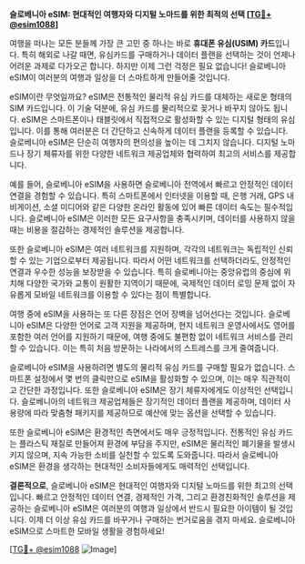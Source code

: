 **슬로베니아 eSIM: 현대적인 여행자와 디지털 노마드를 위한 최적의 선택 [[TG💪+ @esim1088](https://t.me/s/esim1088)]**

여행을 떠나는 모든 분들께 가장 큰 고민 중 하나는 바로 **휴대폰 유심(USIM) 카드**입니다. 특히 해외로 나갈 때면, 유심카드를 구매하거나 데이터 플랜을 선택하는 것이 언제나 어려운 과제로 다가오곤 합니다. 하지만 이제 그런 걱정은 필요 없습니다! 슬로베니아 eSIM이 여러분의 여행과 일상을 더 스마트하게 만들어줄 것입니다.

eSIM이란 무엇일까요? eSIM은 전통적인 물리적 유심 카드를 대체하는 새로운 형태의 SIM 카드입니다. 이 기술 덕분에, 유심 카드를 물리적으로 꽂거나 바꾸지 않아도 됩니다. eSIM은 스마트폰이나 태블릿에서 직접적으로 활성화할 수 있는 디지털 형태의 유심입니다. 이를 통해 여러분은 더 간단하고 신속하게 데이터 플랜을 등록할 수 있습니다. 슬로베니아 eSIM은 단순히 여행자의 편의성을 높이는 데 그치지 않습니다. 디지털 노마드나 장기 체류자를 위한 다양한 네트워크 제공업체와 협력하여 최고의 서비스를 제공합니다.

예를 들어, 슬로베니아 eSIM을 사용하면 슬로베니아 전역에서 빠르고 안정적인 데이터 연결을 경험할 수 있습니다. 특히 스마트폰에서 인터넷을 이용할 때, 은행 거래, GPS 내비게이션, 소셜 미디어와 같은 다양한 온라인 활동에 있어 빠른 데이터 속도는 필수적입니다. 슬로베니아 eSIM은 이러한 모든 요구사항을 충족시키며, 데이터를 사용하지 않을 때는 비용을 절감하는 경제적인 솔루션을 제공합니다.

또한 슬로베니아 eSIM은 여러 네트워크를 지원하며, 각각의 네트워크는 독립적인 신뢰할 수 있는 기업으로부터 제공됩니다. 따라서 어떤 네트워크를 선택하더라도, 안정적인 연결과 우수한 성능을 보장받을 수 있습니다. 특히 슬로베니아는 중앙유럽의 중심에 위치해 다양한 국가와 교통이 원활한 지역이기 때문에, 국제적인 데이터 로밍 문제 없이 자유롭게 모바일 네트워크를 이용할 수 있다는 점이 특별합니다.

여행 중에 eSIM을 사용하는 또 다른 장점은 언어 장벽을 넘어선다는 것입니다. 슬로베니아 eSIM은 다양한 언어로 고객 지원을 제공하며, 현지 네트워크 운영사에서도 영어를 포함한 여러 언어를 지원하기 때문에, 여행 중에도 불편함 없이 네트워크 서비스를 관리할 수 있습니다. 이는 특히 처음 방문하는 나라에서의 스트레스를 크게 줄여줍니다.

슬로베니아 eSIM을 사용하려면 별도의 물리적 유심 카드를 구매할 필요가 없습니다. 스마트폰 설정에서 몇 번의 클릭만으로 eSIM을 활성화할 수 있으며, 이는 매우 직관적이고 간단한 과정입니다. 또한 슬로베니아 eSIM은 장기 체류자에게도 이상적인 선택입니다. 슬로베니아의 네트워크 제공업체들은 장기적인 데이터 플랜을 제공하며, 데이터 사용량에 따라 맞춤형 패키지를 제공하므로 예산에 맞는 옵션을 선택할 수 있습니다.

또한 슬로베니아 eSIM은 환경적인 측면에서도 매우 긍정적입니다. 전통적인 유심 카드는 플라스틱 재질로 만들어져 환경에 부담을 주지만, eSIM은 물리적인 폐기물을 발생시키지 않으며, 지속 가능한 소비를 실천할 수 있도록 도와줍니다. 따라서 슬로베니아 eSIM은 환경을 생각하는 현대적인 소비자들에게도 매력적인 선택입니다.

**결론적으로**, 슬로베니아 eSIM은 현대적인 여행자와 디지털 노마드를 위한 최고의 선택입니다. 빠르고 안정적인 데이터 연결, 경제적인 가격, 그리고 환경친화적인 솔루션을 제공하는 슬로베니아 eSIM은 여러분의 여행과 일상에서 반드시 필요한 아이템이 될 것입니다. 이제 더 이상 유심 카드를 바꾸거나 구매하는 번거로움을 겪지 마세요. 슬로베니아 eSIM으로 스마트한 모바일 생활을 경험하세요!

[[TG💪+ @esim1088](https://t.me/s/esim1088) ![Image](https://i.postimg.cc/Y0z9fWf4/image.png)]